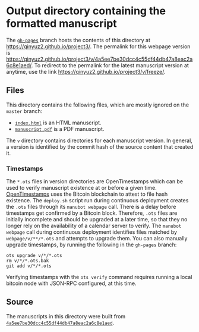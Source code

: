 # Output directory containing the formatted manuscript

The [`gh-pages`](https://github.com/qinyuz2/project3/tree/gh-pages) branch hosts the contents of this directory at <https://qinyuz2.github.io/project3/>.
The permalink for this webpage version is <https://qinyuz2.github.io/project3/v/4a5ee7be30dcc4c55df44db47a8eac2a6c8e1aed/>.
To redirect to the permalink for the latest manuscript version at anytime, use the link <https://qinyuz2.github.io/project3/v/freeze/>.

## Files

This directory contains the following files, which are mostly ignored on the `master` branch:

+ [`index.html`](index.html) is an HTML manuscript.
+ [`manuscript.pdf`](manuscript.pdf) is a PDF manuscript.

The `v` directory contains directories for each manuscript version.
In general, a version is identified by the commit hash of the source content that created it.

### Timestamps

The `*.ots` files in version directories are OpenTimestamps which can be used to verify manuscript existence at or before a given time.
[OpenTimestamps](https://opentimestamps.org/) uses the Bitcoin blockchain to attest to file hash existence.
The `deploy.sh` script run during continuous deployment creates the `.ots` files through its `manubot webpage` call.
There is a delay before timestamps get confirmed by a Bitcoin block.
Therefore, `.ots` files are initially incomplete and should be upgraded at a later time, so that they no longer rely on the availability of a calendar server to verify.
The `manubot webpage` call during continuous deployment identifies files matched by `webpage/v/**/*.ots` and attempts to upgrade them.
You can also manually upgrade timestamps, by running the following in the `gh-pages` branch:

```shell
ots upgrade v/*/*.ots
rm v/*/*.ots.bak
git add v/*/*.ots
```

Verifying timestamps with the `ots verify` command requires running a local bitcoin node with JSON-RPC configured, at this time.

## Source

The manuscripts in this directory were built from
[`4a5ee7be30dcc4c55df44db47a8eac2a6c8e1aed`](https://github.com/qinyuz2/project3/commit/4a5ee7be30dcc4c55df44db47a8eac2a6c8e1aed).
